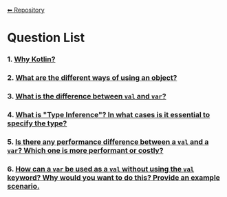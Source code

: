 [⬅ Repository](./README.md)

# Question List
  ### 1. [Why Kotlin?](https://github.com/bengisusaahin/KotlinInterviewQuestions#1--why-kotlin)
  ### 2. [What are the different ways of using an object?](https://github.com/bengisusaahin/KotlinInterviewQuestions#2--what-are-the-different-ways-of-using-an-object)
  ### 3. [What is the difference between `val` and `var`?](https://github.com/bengisusaahin/KotlinInterviewQuestions#what-is-the-difference-between-`val`-and-`var`)
  ### 4. [What is "Type Inference"? In what cases is it essential to specify the type?](https://github.com/bengisusaahin/KotlinInterviewQuestions#what-is-"Type-Inference"-in-what-cases-is-it-essential-to-specify-the-type)
  ### 5. [Is there any performance difference between a `val` and a `var`? Which one is more performant or costly?](https://github.com/bengisusaahin/KotlinInterviewQuestions#is-there-any-performance-difference-between-a-`val`-and-a-`var`)
  ### 6. [How can a `var` be used as a `val` without using the `val` keyword? Why would you want to do this? Provide an example scenario.](https://github.com/bengisusaahin/KotlinInterviewQuestions#how-can-a-`var`-be-used-as-a-`val`-without-using-the-`val`-keyword-why-would-you-want-to-do-this-provide-an-example-scenario.)



